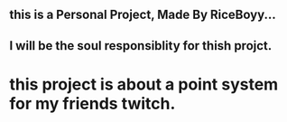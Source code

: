 ## this is a Personal Project, Made By RiceBoyy...
## I will be the soul responsiblity for thish projct.
# this project is about a point system for my friends twitch.